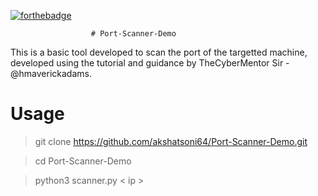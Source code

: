 [![forthebadge](https://forthebadge.com/images/badges/made-with-python.svg)](https://forthebadge.com)

                      # Port-Scanner-Demo
This is a basic tool developed to scan the port of the targetted machine, developed using the tutorial and guidance by TheCyberMentor Sir - @hmaverickadams.

# Usage
> git clone https://github.com/akshatsoni64/Port-Scanner-Demo.git

> cd Port-Scanner-Demo

> python3 scanner.py < ip >


